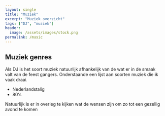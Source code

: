 ```yaml
---
layout: single
title: "Muziek"
excerpt: "Muziek overzicht"
tags: ["DJ", "muziek"]
header:
  image: /assets/images/stock.png
permalink: /music
---
```


## Muziek genres

Als DJ is het soort muziek natuurlijk afhankelijk van de wat er in de smaak valt van de feest gangers. 
Onderstaande een lijst aan soorten muziek die ik vaak draai. 

- Nederlandstalig
- 80's

Natuurlijk is er in overleg te kijken wat de wensen zijn om zo tot een gezellig avond te komen 